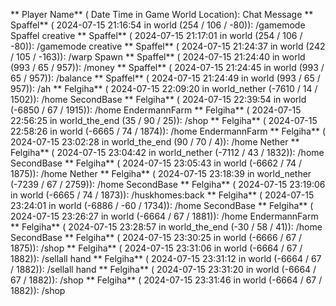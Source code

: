 ** Player Name** ( Date  Time in  Game World Location):  Chat Message
** Spaffel** ( 2024-07-15  21:16:54 in  world (254 / 106 / -80)): /gamemode Spaffel creative
** Spaffel** ( 2024-07-15  21:17:01 in  world (254 / 106 / -80)): /gamemode creative
** Spaffel** ( 2024-07-15  21:24:37 in  world (242 / 105 / -163)): /warp Spawn
** Spaffel** ( 2024-07-15  21:24:40 in  world (993 / 65 / 957)): /money
** Spaffel** ( 2024-07-15  21:24:45 in  world (993 / 65 / 957)): /balance
** Spaffel** ( 2024-07-15  21:24:49 in  world (993 / 65 / 957)): /ah
** Felgiha** ( 2024-07-15  22:09:20 in  world_nether (-7610 / 14 / 1502)): /home SecondBase
** Felgiha** ( 2024-07-15  22:39:54 in  world (-6850 / 67 / 1915)): /home EndermannFarm
** Felgiha** ( 2024-07-15  22:56:25 in  world_the_end (35 / 90 / 25)): /shop
** Felgiha** ( 2024-07-15  22:58:26 in  world (-6665 / 74 / 1874)): /home EndermannFarm
** Felgiha** ( 2024-07-15  23:02:28 in  world_the_end (90 / 70 / 4)): /home Nether
** Felgiha** ( 2024-07-15  23:04:42 in  world_nether (-7112 / 43 / 1832)): /home SecondBase
** Felgiha** ( 2024-07-15  23:05:43 in  world (-6662 / 74 / 1875)): /home Nether
** Felgiha** ( 2024-07-15  23:18:39 in  world_nether (-7239 / 67 / 2759)): /home SecondBase
** Felgiha** ( 2024-07-15  23:19:06 in  world (-6665 / 74 / 1873)): /huskhomes:back
** Felgiha** ( 2024-07-15  23:24:01 in  world (-6886 / -60 / 1734)): /home SecondBase
** Felgiha** ( 2024-07-15  23:26:27 in  world (-6664 / 67 / 1881)): /home EndermannFarm
** Felgiha** ( 2024-07-15  23:28:57 in  world_the_end (-30 / 58 / 41)): /home SecondBase
** Felgiha** ( 2024-07-15  23:30:25 in  world (-6666 / 67 / 1875)): /shop
** Felgiha** ( 2024-07-15  23:31:06 in  world (-6664 / 67 / 1882)): /sellall hand
** Felgiha** ( 2024-07-15  23:31:12 in  world (-6664 / 67 / 1882)): /sellall hand
** Felgiha** ( 2024-07-15  23:31:20 in  world (-6664 / 67 / 1882)): /shop
** Felgiha** ( 2024-07-15  23:31:46 in  world (-6664 / 67 / 1882)): /shop
